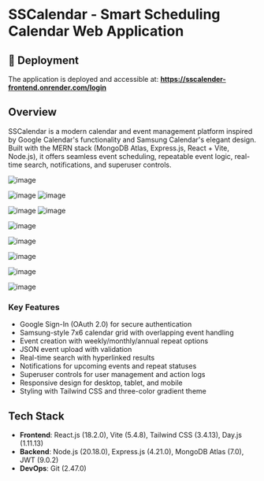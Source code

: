 # SSCalendar - Smart Scheduling Calendar Web Application

## 🚀 Deployment

The application is deployed and accessible at:
**https://sscalender-frontend.onrender.com/login**


## Overview
SSCalendar is a modern calendar and event management platform inspired by Google Calendar's functionality and Samsung Calendar's elegant design. Built with the MERN stack (MongoDB Atlas, Express.js, React + Vite, Node.js), it offers seamless event scheduling, repeatable event logic, real-time search, notifications, and superuser controls.

![image](https://github.com/user-attachments/assets/df4a1145-55cf-4987-a447-3e6ba11a0b27)

![image](https://github.com/user-attachments/assets/1b99763a-1ea7-4787-bb19-16132d587d4e)
![image](https://github.com/user-attachments/assets/a3da0409-8b9a-4177-9a64-fcc4b77a2420)


![image](https://github.com/user-attachments/assets/79ad26ed-8098-494f-ac3c-0e01ed17786f)
![image](https://github.com/user-attachments/assets/a4272733-46b6-4999-a5da-99b45b9dff70)

![image](https://github.com/user-attachments/assets/d7bd8704-01bf-401a-959b-44604e005f88)

![image](https://github.com/user-attachments/assets/452efc19-0f16-4ea9-82a9-4f626c5c7afc)

![image](https://github.com/user-attachments/assets/a88a41df-ab55-4ffb-8d58-1360a1bd87a1)

![image](https://github.com/user-attachments/assets/b9e06645-f061-4fbb-be6a-72d2561fe2c7)


![image](https://github.com/user-attachments/assets/31e97ef8-4cf2-4e68-b157-11bcf4904c16)



### Key Features
- Google Sign-In (OAuth 2.0) for secure authentication
- Samsung-style 7x6 calendar grid with overlapping event handling
- Event creation with weekly/monthly/annual repeat options
- JSON event upload with validation
- Real-time search with hyperlinked results
- Notifications for upcoming events and repeat statuses
- Superuser controls for user management and action logs
- Responsive design for desktop, tablet, and mobile
- Styling with Tailwind CSS and three-color gradient theme

## Tech Stack
- **Frontend**: React.js (18.2.0), Vite (5.4.8), Tailwind CSS (3.4.13), Day.js (1.11.13)
- **Backend**: Node.js (20.18.0), Express.js (4.21.0), MongoDB Atlas (7.0), JWT (9.0.2)
- **DevOps**: Git (2.47.0)

